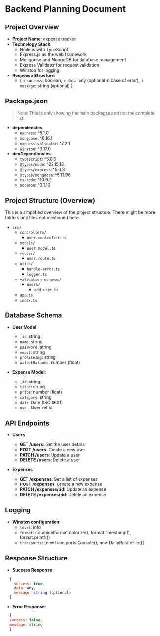 # **Backend Planning Document**

## **Project Overview**

- **Project Name**: expense tracker
- **Technology Stack**:
  - Node.js with TypeScript
  - Express.js as the web framework
  - Mongoose and MongoDB for database management
  - Express Validator for request validation
  - Winston for logging
- **Response Structure**:
  - { + `success`: boolean, + `data`: any (optional in case of error), + `message`: string (optional)
    }

## **Package.json**

> Note: This is only showing the main packages and not the complete list.

- **dependencies**:
  - `express`: ^5.1.0
  - `mongoose`: ^8.16.1
  - `express-validator`: ^7.2.1
  - `winston`: ^3.17.0
- **devDependencies**:
  - `typescript`: ^5.8.3
  - `@types/node`: ^22.15.18
  - `@types/express`: ^5.0.3
  - `@types/mongoose`: ^5.11.96
  - `ts-node`: ^10.9.2
  - `nodemon`: ^3.1.10

## **Project Structure (Overview)**

This is a simplified overview of the project structure. There might be more folders and files not mentioned here.

- `src/`
  - `controllers/`
    - `user.controller.ts`
  - `models/`
    - `user.model.ts`
  - `routes/`
    - `user.route.ts`
  - `utils/`
    - `handle-error.ts`
    - `logger.ts`
  - `validation-schemas/`
    - `users/`
      - `add-user.ts`
  - `app.ts`
  - `index.ts`

## **Database Schema**

- **User Model**:

  - `_id`: string
  - `name`: string
  - `password`: string
  - `email`: string
  - `profileImg`: string
  - `walletBalance`: number (float)

- **Expense Model**:
  - `_id`: string
  - `title`: string
  - `price`: number (float)
  - `category`: string
  - `date`: Date (ISO 8601)
  - `user`: User ref id

## **API Endpoints**

- **Users**

  - **GET /users**: Get the user details
  - **POST /users**: Create a new user
  - **PATCH /users**: Update a user
  - **DELETE /users**: Delete a user

- **Expenses**
  - **GET /expenses**: Get a list of expenses
  - **POST /expenses**: Create a new expense
  - **PATCH /expenses/:id**: Update an expense
  - **DELETE /expenses/:id**: Delete an expense

## **Logging**

- **Winston configuration**:
  - `level`: info
  - `format`: combine(format.colorize(), format.timestamp(), format.printf())
  - `transports`: [new transports.Console(), new DailyRotateFile()]

## **Response Structure**

- **Success Response**:

```js
  {
    success: true,
    data: any,
    message: string (optional)
  }
```

- **Error Response**:

```js
  {
  success: false,
  message: string
  }
```
